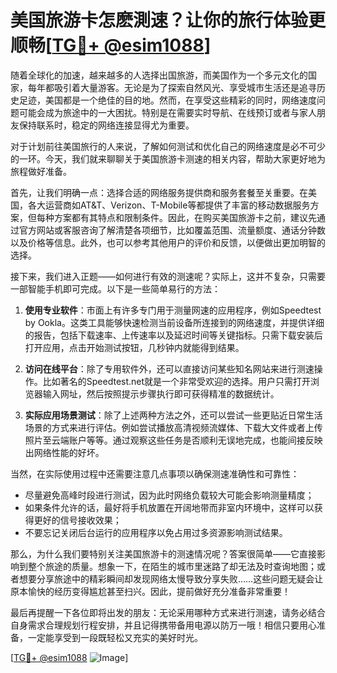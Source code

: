 # 美国旅游卡怎麽測速？让你的旅行体验更顺畅[[TG💪+ @esim1088](https://t.me/s/esim1088)]

随着全球化的加速，越来越多的人选择出国旅游，而美国作为一个多元文化的国家，每年都吸引着大量游客。无论是为了探索自然风光、享受城市生活还是追寻历史足迹，美国都是一个绝佳的目的地。然而，在享受这些精彩的同时，网络速度问题可能会成为旅途中的一大困扰。特别是在需要实时导航、在线预订或者与家人朋友保持联系时，稳定的网络连接显得尤为重要。

对于计划前往美国旅行的人来说，了解如何测试和优化自己的网络速度是必不可少的一环。今天，我们就来聊聊关于美国旅游卡测速的相关内容，帮助大家更好地为旅程做好准备。

首先，让我们明确一点：选择合适的网络服务提供商和服务套餐至关重要。在美国，各大运营商如AT&T、Verizon、T-Mobile等都提供了丰富的移动数据服务方案，但每种方案都有其特点和限制条件。因此，在购买美国旅游卡之前，建议先通过官方网站或客服咨询了解清楚各项细节，比如覆盖范围、流量额度、通话分钟数以及价格等信息。此外，也可以参考其他用户的评价和反馈，以便做出更加明智的选择。

接下来，我们进入正题——如何进行有效的测速呢？实际上，这并不复杂，只需要一部智能手机即可完成。以下是一些简单易行的方法：

1. **使用专业软件**：市面上有许多专门用于测量网速的应用程序，例如Speedtest by Ookla。这类工具能够快速检测当前设备所连接到的网络速度，并提供详细的报告，包括下载速率、上传速率以及延迟时间等关键指标。只需下载安装后打开应用，点击开始测试按钮，几秒钟内就能得到结果。

2. **访问在线平台**：除了专用软件外，还可以直接访问某些知名网站来进行测速操作。比如著名的Speedtest.net就是一个非常受欢迎的选择。用户只需打开浏览器输入网址，然后按照提示步骤执行即可获得精准的数据统计。

3. **实际应用场景测试**：除了上述两种方法之外，还可以尝试一些更贴近日常生活场景的方式来进行评估。例如尝试播放高清视频流媒体、下载大文件或者上传照片至云端账户等等。通过观察这些任务是否顺利无误地完成，也能间接反映出网络性能的好坏。

当然，在实际使用过程中还需要注意几点事项以确保测速准确性和可靠性：
- 尽量避免高峰时段进行测试，因为此时网络负载较大可能会影响测量精度；
- 如果条件允许的话，最好将手机放置在开阔地带而非室内环境中，这样可以获得更好的信号接收效果；
- 不要忘记关闭后台运行的应用程序以免占用过多资源影响测试结果。

那么，为什么我们要特别关注美国旅游卡的测速情况呢？答案很简单——它直接影响到整个旅途的质量。想象一下，在陌生的城市里迷路了却无法及时查询地图；或者想要分享旅途中的精彩瞬间却发现网络太慢导致分享失败……这些问题无疑会让原本愉快的经历变得尴尬甚至扫兴。因此，提前做好充分准备非常重要！

最后再提醒一下各位即将出发的朋友：无论采用哪种方式来进行测速，请务必结合自身需求合理规划行程安排，并且记得携带备用电源以防万一哦！相信只要用心准备，一定能享受到一段既轻松又充实的美好时光。

[[TG💪+ @esim1088](https://t.me/s/esim1088) ![Image](https://i.postimg.cc/4NQfJmqS/Snipaste-2025-05-13-00-14-12.png)]